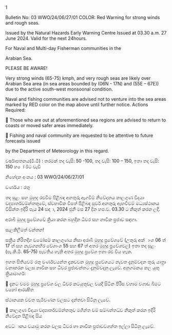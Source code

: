 1

Bulletin No: 03 WWO/24/06/27/01 COLOR: Red Warning for strong winds and rough seas.

Issued by the Natural Hazards Early Warning Centre Issued at 03.30 a.m. 27 June 2024. Valid for the next 24hours.

For Naval and Multi-day Fisherman communities in the

Arabian Sea.

PLEASE BE AWARE!

Very strong winds (65-75) kmph, and very rough seas are likely over Arabian Sea area (in sea areas bounded by (06N - 17N) and (55E – 67E)) due to the active south-west monsoonal condition.

Naval and fishing communities are advised not to venture into the sea areas marked by RED color on the map above until further notice. Actions Required:

 Those who are out at aforementioned sea regions are advised to return to coasts or moved safer areas immediately.

 Fishing and naval community are requested to be attentive to future forecasts issued

by the Department of Meteorology in this regard.

වර්ෂාපතනය(මි.මී) : තරමක් තද වැසි: 50 -100, තද වැසි: 100 – 150, ඉතා තද වැසි: 150 හ ෝ ඊට වැඩි

නිහේදන අංකය : 03 WWO/24/06/27/01

වර්ණය : රතු

තද සුළං සහ මුහුද රළුවීම පිළිබඳ අනතුරු ඇගවීම් නිවේදනය කාලගුණ විදයා වදපාර්තවම්න්තතුවේ, ස්වභාවික විපත් පිළිබඳ පූර්ව අනතුරු ඇඟවීවම් මධ්‍යස්ථානය විසින්ත ඉදිරි පැය 24 සඳ ා, 2024 ජූනි මස 27 දින හප.ව. 03.30 ට නිකුත් කරන ලදී.

අරාබි මුහුද ප්‍රවේශවේ ක්‍රියා කරන බහුදින ධීවර සහ නාවික ප්‍රජාව සඳහා.

සැලකිලිමත් වන්තන!

සක්‍රීය නිරිතදිග වමෝසම් කාලගුණය නිසා අරාබි මුහුදු ප්‍රවේශවේ (උතුරු අක්ාංශ 06 ත් 17 ත් සහ නැවගනහිර වේශාංශ 55 සහ 67 ත් අතර මුහුදු ප්‍රවේශවල) ඉතා තද සුළං (පැ.කි.මී. 65-75) පැවතිය හැකි අතර මුහුදු ප්‍රවේශ ඉතා රළු විය හැක.

ඉහත සිතියවම් රතු වර්ණවයන්ත දැකවවන මුහුදු ප්‍රවේශයට නැවත දැනුම්වදන තුරු යාත්‍රා වනාකරන වලස නාවික සහ ධීවර ප්‍රජාවන්තට දැනුම්වදනු ලැවේ. අනුගමනය කල යුතු ක්‍රියාමාර්ග:

 දැනට වමම මුහුදු ප්‍රවේශ වල ධීවර කටයුතුවල වයදී සිටින පිරිස වහාම වගාඩ බිමට වහෝ ආරක්‍ෂිත

ස්ථානයක වවත පැමිවණන වලසට දන්තවා සිටිනු ලැවේ.

 කාලගුණ විදයා වදපාර්තවම්න්තතුව මගින්ත වම් සම්බන්තධ්‍ව නිකුත් කරන ඉදිරි නිවේදන පිළිබඳ සිය

අවධ්‍ානය වයාමු කරන වලස ධීවර හා නාවික ප්‍රජාවවගන්ත ඉල්ලා සිටිනු ලැවේ.